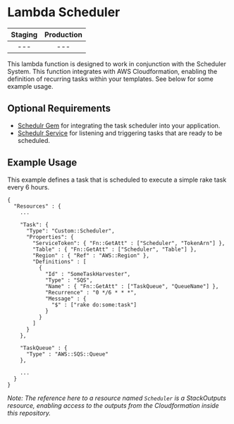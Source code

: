 # Lambda Scheduler

| Staging | Production |
|:-:|:-:|
| --- | --- |

This lambda function is designed to work in conjunction with the Scheduler System. This function integrates with AWS Cloudformation, enabling the definition of recurring tasks within your templates. See below for some example usage.

## Optional Requirements

* [Schedulr Gem](#) for integrating the task scheduler into your application.
* [Schedulr Service](#) for listening and triggering tasks that are ready to be scheduled.

## Example Usage

This example defines a task that is scheduled to execute a simple rake task every 6 hours.

```
{
  "Resources" : {
    ...

    "Task": {
      "Type": "Custom::Scheduler",
      "Properties": {
        "ServiceToken": { "Fn::GetAtt" : ["Scheduler", "TokenArn"] },
        "Table" : { "Fn::GetAtt" : ["Scheduler", "Table"] },
        "Region" : { "Ref" : "AWS::Region" },
        "Definitions" : [
          {
            "Id" : "SomeTaskHarvester",
            "Type" : "SQS",
            "Name" : { "Fn::GetAtt" : ["TaskQueue", "QueueName"] },
            "Recurrence" : "0 */6 * * *",
            "Message" : {
              "$" : ["rake do:some:task"]
            }
          }
        ]
      }
    },

    "TaskQueue" : {
      "Type" : "AWS::SQS::Queue"
    },

    ...
  }
}
```

_Note: The reference here to a resource named `Scheduler` is a StackOutputs resource, enabling access to the outputs from the Cloudformation inside this repository._
